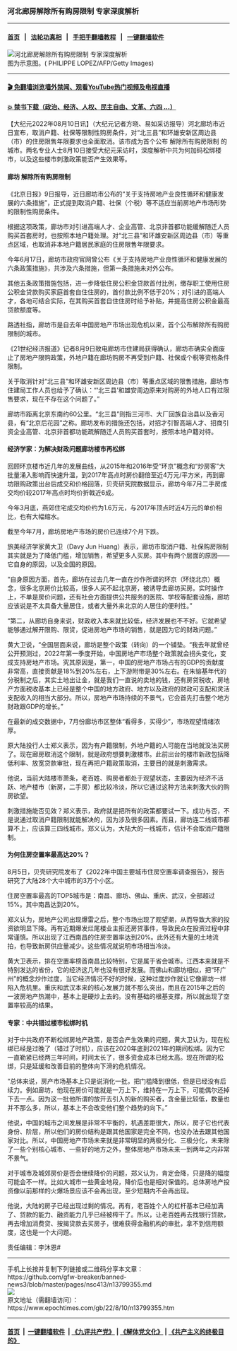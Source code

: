 ### 河北廊房解除所有购房限制 专家深度解析
------------------------

#### [首页](https://github.com/gfw-breaker/banned-news3/blob/master/README.md) &nbsp;&nbsp;|&nbsp;&nbsp; [法轮功真相](https://github.com/begood0513/basic/blob/master/README.md)  &nbsp;&nbsp;|&nbsp;&nbsp; [手把手翻墙教程](https://github.com/gfw-breaker/guides/wiki)  &nbsp;&nbsp;|&nbsp;&nbsp; [一键翻墙软件](https://github.com/gfw-breaker/nogfw/blob/master/README.md)  



<div><img alt="河北廊房解除所有购房限制 专家深度解析" class="attachment-djy_600_400 size-djy_600_400 wp-post-image" src="https://i.epochtimes.com/assets/uploads/2021/07/id13081388-1112080047022320-600x400.jpg"/>
<div class="caption">
 图为示意图。( PHILIPPE LOPEZ/AFP/Getty Images)
</div></div><hr/>

#### [ 🎬  免翻墙浏览墙外禁闻、观看YouTube热门视频及电视直播](https://github.com/gfw-breaker/HelloWorld)

#### [ 💥  禁书下载（政治、经济、人权、民主自由、文革、六四 ...）](https://github.com/gfw-breaker/books/blob/master/README.md)

<div><p>
 【大纪元2022年08月10日讯】（大纪元记者方晓、易如采访报导）河北廊坊市近日宣布，取消户籍、社保等限制性购房条件，对“北三县”和环雄安新区周边县（市）的住房限售年限要求也全面取消。该市成为首个公布
 <ok href="https://www.epochtimes.com/gb/tag/%E8%A7%A3%E9%99%A4%E6%89%80%E6%9C%89%E8%B4%AD%E6%88%BF%E9%99%90%E5%88%B6.html">
  解除所有购房限制
 </ok>
 的城市。两名专业人士8月10日接受大纪元采访时，深度解析中共为何加码松绑楼市，以及这些楼市刺激政策能否产生效果等。
</p>
<h4>
 廊坊
 <ok href="https://www.epochtimes.com/gb/tag/%E8%A7%A3%E9%99%A4%E6%89%80%E6%9C%89%E8%B4%AD%E6%88%BF%E9%99%90%E5%88%B6.html">
  解除所有购房限制
 </ok>
</h4>
<p>
 《北京日报》9日报导，近日廊坊市公布的“关于支持房地产业良性循环和健康发展的六条措施”，正式提到取消户籍、社保（个税）等不适应当前房地产市场形势的限制性购房条件。
</p>
<p>
 根据这项政策，廊坊市对引进高端人才、企业高管、北京非首都功能缓解随迁人员购买首套房时，也按照本地户籍处理。对“北三县”和环雄安新区周边县（市）等重点区域，也取消非本地户籍居民家庭的住房限售年限要求。
</p>
<p>
 今年6月17日，廊坊市政府官网曾公布《关于支持房地产业良性循环和健康发展的六条政策措施》，共涉及六条措施，但第一条措施未对外公布。
</p>
<p>
 其他五条政策措施包括，进一步降低住房公积金贷款首付比例，缴存职工使用住房公积金贷款购买家庭首套自住住房的，首付款比例不低于20%；对引进的高端人才，各地可结合实际，在其购买首套自住住房时给予补贴，并提高住房公积金最高贷款额度等。
</p>
<p>
 路透社指，廊坊市是自去年中国房地产市场出现危机以来，首个公布解除所有购房限制的城市。
</p>
<p>
 《21世纪经济报道》记者8月9日致电廊坊市住建局获得确认，廊坊市确实全面废止了房地产限购政策，外地户籍在廊坊购房不再受到户籍、社保或个税等资格条件限制。
</p>
<p>
 关于取消针对“北三县”和环雄安新区周边县（市）等重点区域的限售措施，廊坊市住建局工作人员也给予了确认：“‘北三县’和雄安周边原来对购房的外地人口有过限售要求，现在不存在这个问题了。”
</p>
<p>
 廊坊市距离北京东南约60公里。“北三县”则指三河市、大厂回族自治县以及香河县，有“北京后花园”之称。廊坊发布的措施还包括，对招才引智高端人才、招商引资企业高管、北京非首都功能疏解随迁人员购买首套时，按照本地户籍对待。
</p>
<h4>
 经济学家：为解决财政问题廊坊楼市再松绑
</h4>
<p>
 回顾环京楼市近几年的发展曲线，从2015年和2016年受“环京”概念和“炒房客”大批量涌入影响而快速升温，到2017年高点时房价翻倍至近4万元/平方米，再到廊坊限购政策出台后成交和价格回落，贝壳研究院数据显示，廊坊今年7月二手房成交均价较2017年高点时均价折戟近6成。
</p>
<p>
 今年3月底，燕郊住宅成交均价约为1.6万元，与2017年顶点时近4万元的单价相比，也有大幅缩水。
</p>
<p>
 截至今年7月，廊坊房地产市场的房价已连续7个月下跌。
</p>
<p>
 旅美经济学家黄大卫（Davy Jun Huang）表示，廊坊市取消户籍、社保购房限制其实就是为了降低门槛，增加销售，希望更多人买房。其中有两个层面的原因——它自身的原因，以及全国的原因。
</p>
<p>
 “自身原因方面，首先，廊坊在过去几年一直在炒作所谓的环京（环绕北京）概念，很多北京房价比较高，很多人买不起北京房，被诱导去廊坊买房。实时操作上，不单是房价问题，还有社会方面提供公共服务的医院、学校等配套设施，廊坊应该说是不太具备大量居住，或者大量外来北京的人居住的便利性。”
</p>
<p>
 “第二，从廊坊自身来说，财政收入本来就比较低，经济发展也不不好。它就希望能够通过解开限购、限贷，促进房地产市场的销售，就是因为它的财政问题。”
</p>
<p>
 黄大卫说，“全国层面来说，廊坊是整个政策（转向）的一个铺垫。“我去年就曾经公开预测过，2022年第一季度开始，中国房地产市场整个政策就会拐头变化，变成支持房地产市场。究其原因是，第一，中国的房地产市场占有的GDP的贡献度非常高，直接贡献是18%到20%左右，上下游附带是30%左右。在朱镕基年代的分税制之后，其实土地出让金，就是我们一直说的卖地的钱，还有房贷税收，房地产方面税收基本上已经是整个中国的地方政府、地方以及政府的财政可支配和灵活支配收入的相当大部分。所以，房地产市场持续的不景气，它会首先打击整个地方财政跟GDP的增长。”
</p>
<p>
 在最新的成交数据中，7月份廊坊市区整体“看得多，买得少”，市场观望情绪浓厚。
</p>
<p>
 原大陆投行人士郑义表示，因为有户籍限制，外地户籍的人可能在当地就没法买房了。现在廊房取消这个限制，就是政府想要刺激楼市。此前出台的楼市新政包括降低利率、放宽贷款审批，现在再把户籍政策取消，主要目的就是刺激需求。
</p>
<p>
 他说，当前大陆楼市萧条，老百姓、购房者都处于观望状态，主要因为经济不活跃、地产楼市（新房，二手房）都比较冷淡，所以它通过这种方法来刺激大伙的购房欲望。
</p>
<p>
 刺激措施能否见效？郑义表示，政府就是把所有的政策都要试一下。成功与否，不是说通过取消户籍限制就能解决的，因为涉及很多因素。而且，廊坊连二线城市都算不上，应该算三四线城市。郑义认为，大陆大的一线城市，估计不会取消户籍限制。
</p>
<h4>
 为何住房空置率最高达20%？
</h4>
<p>
 8月5日，贝壳研究院发布了《2022年中国主要城市住房空置率调查报告》，报告研究了大陆28个大中城市的3万个小区。
</p>
<p>
 住房空置率最高的TOP5城市是：南昌、廊坊、佛山、重庆、武汉，全部超过15%。其中南昌达到20%。
</p>
<p>
 郑义认为，房地产公司出现爆雷之后，整个市场出现了观望潮，从而导致大家的投资欲明显下降。再有近期爆发烂尾楼业主拒还房贷事件，导致民众在投资过程中非常谨慎。所以出现了江西南昌的住房空置率达到20%。此外还有大量的土地流拍，也导致新房供应量减少。这些情况就说明市场相当冷淡。
</p>
<p>
 黄大卫表示，排在空置率榜首南昌比较特别，它是属于省会城市。江西本来就是不特别发达的省份，它的经济这几年也没有很好发展。而佛山和廊坊相似，把“环广州”的概念炒作过度，当它经济情况不好的时候，这种过度炒作就让它像廊坊一样陷入危机里。重庆和武汉本来的核心发展力就不那么突出，而且在2015年之后的一波房地产热潮中，基本上是硬炒上去的。没有基础的根基支撑，所以就出现了空置率较高的结果。
</p>
<h4>
 专家：中共错过楼市松绑时机
</h4>
<p>
 对于中共政府不断松绑房地产政策，是否会产生效果的问题，黄大卫认为，现在松绑已经是过晚了（错过了时机），应该在2020年底到2021年的期间松绑。因为它一直勒紧已经两三年时间，时间太长了，很多资金成本已经太高。现在所谓的松绑，只是延缓和改善目前的整体向下滑的危机情况。
</p>
<p>
 “总体来说，房产市场基本上只是说消化一批，把门槛降到很低，但是已经没有后续力。例如廊坊，他现在房价可能就是一万上下，维持在一万上下，可能偶尔还掉下去一点。因为这一批他所谓的放开去引入的新的购买者，含金量比较低，数量也并不那么多，所以，基本上不会改变他们整个趋势的向下。”
</p>
<p>
 他说，中国的城市之间发展是非常不平衡的，机遇差距很大，所以，房子它也代表身份、阶层，所以他们的房价结构是跟其他国家是完全不同，也没办法去跟其他国家对比。所以，中国房地产市场未来就是非常明显的两极分化、三极分化，未来除了一些个别核心城市、一些好的地方之外，整体房地产市场未来一到两年之内非常不景气。
</p>
<p>
 对于城市及城郊房价是否会继续降价的问题，郑义认为，肯定会降，只是降的幅度可能会不一样。比如大城市一些黄金地段，降价后也是相对保值的。总体房地产投资像以前那样的火爆场景应该不会再出现，至少短期内不会再出现。
</p>
<p>
 他说，大陆的房子已经出现过剩的情况。再有，老百姓个人的杠杆基本已经加满了、贷款的能力、融资能力几乎已经被榨干了。所以，让老百姓再去找银行贷款，再去增加消费贷、按揭贷款去买房子，很难获得金融机构的审批，拿不到信用额度，这也是一个大问题。
</p>
<p>
 责任编辑：李沐恩#
</p>
</div>
<hr/>
手机上长按并复制下列链接或二维码分享本文章：<br/>
https://github.com/gfw-breaker/banned-news3/blob/master/pages/nsc413/n13799355.md <br/>
<a href='https://github.com/gfw-breaker/banned-news3/blob/master/pages/nsc413/n13799355.md'><img src='https://github.com/gfw-breaker/banned-news3/blob/master/pages/nsc413/n13799355.md.png'/></a> <br/>
原文地址（需翻墙访问）：https://www.epochtimes.com/gb/22/8/10/n13799355.htm


------------------------
#### [首页](https://github.com/gfw-breaker/banned-news3/blob/master/README.md) &nbsp;|&nbsp; [一键翻墙软件](https://github.com/gfw-breaker/nogfw/blob/master/README.md) &nbsp;| [《九评共产党》](https://github.com/gfw-breaker/9ping.md/blob/master/README.md#九评之一评共产党是什么) | [《解体党文化》](https://github.com/gfw-breaker/jtdwh.md/blob/master/README.md) | [《共产主义的终极目的》](https://github.com/gfw-breaker/gczydzjmd.md/blob/master/README.md)


<img src='http://gfw-breaker.win/banned-news3/pages/nsc413/n13799355.md' width='0px' height='0px'/>